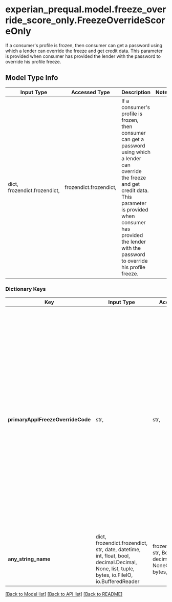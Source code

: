 # experian_prequal.model.freeze_override_score_only.FreezeOverrideScoreOnly

If a consumer's profile is frozen, then consumer can get a password using which a lender can override the freeze and get credit data. This parameter is provided when consumer has provided the lender with the password to override his profile freeze.

## Model Type Info
Input Type | Accessed Type | Description | Notes
------------ | ------------- | ------------- | -------------
dict, frozendict.frozendict,  | frozendict.frozendict,  | If a consumer&#x27;s profile is frozen, then consumer can get a password using which a lender can override the freeze and get credit data. This parameter is provided when consumer has provided the lender with the password to override his profile freeze. | 

### Dictionary Keys
Key | Input Type | Accessed Type | Description | Notes
------------ | ------------- | ------------- | ------------- | -------------
**primaryApplFreezeOverrideCode** | str,  | str,  | This is the freeze override code for the primary applicant Used when a consumer has authorized the client to access his or her frozen file and has provided the client with his or her pass code. This passcode is to be provided to Experian so that Experian can override the freeze and return credit data for the consumer back to the client. | [optional] 
**any_string_name** | dict, frozendict.frozendict, str, date, datetime, int, float, bool, decimal.Decimal, None, list, tuple, bytes, io.FileIO, io.BufferedReader | frozendict.frozendict, str, BoolClass, decimal.Decimal, NoneClass, tuple, bytes, FileIO | any string name can be used but the value must be the correct type | [optional]

[[Back to Model list]](../../README.md#documentation-for-models) [[Back to API list]](../../README.md#documentation-for-api-endpoints) [[Back to README]](../../README.md)

